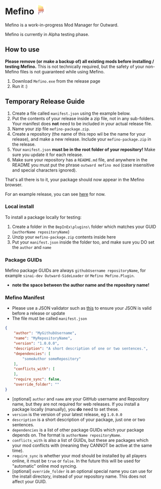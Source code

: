 # Mefino [![Mefino](https://raw.githubusercontent.com/Mefino/Mefino/main/img/logo_32x32.png)]()

Mefino is a work-in-progress Mod Manager for Outward.

Mefino is currently in Alpha testing phase.

## How to use

<b>Please remove (or make a backup of) all existing mods before installing / testing Mefino.</b> This is not technically required, but the safety of your non-Mefino files is not guaranteed while using Mefino.

1. Download `Mefino.exe` from the release page
2. Run it :)

## Temporary Release Guide

1. Create a file called `manifest.json` using the example below.
2. Put the contents of your release inside a zip file, not in any sub-folders. Your manifest does <b>not</b> need to be included in your actual release file.
3. Name your zip file `mefino-package.zip`.
4. Create a repository (the name of this repo wil be the name for your release), and make a new release. Include your `mefino-package.zip` in the release.
5. Your `manifest.json` <b>must be in the root folder of your repository!</b> Make sure you update it for each release.
6. Make sure your repository has a `README.md` file, and anywhere in the README you must put the phrase `outward mefino mod` (case insensitive and special characters ignored). 

That's all there is to it, your package should now appear in the Mefino browser.

For an example release, you can see [here](https://github.com/Mefino/Mefino.Plugin) for now.

### Local install

To install a package locally for testing:
1. Create a folder in the `BepInEx\plugins\` folder which matches your GUID (`authorName repositoryName`)
2. Unzip your `mefino-package.zip` contents inside here
3. Put your `manifest.json` inside the folder too, and make sure you DO set the `author` and `name`

### Package GUIDs

Mefino package GUIDs are always `githubUsername repositoryName`, for example `sinai-dev Outward-SideLoader` or `Mefino Mefino.Plugin`.
* <b>note the space between the author name and the repository name!</b>

### Mefino Manifest

* Please use a JSON validator such as [this](https://jsonlint.com/) to ensure your JSON is valid before a release or update
* The file must be called `manifest.json`

```json
{
	"author": "MyGithubUsername",
	"name": "MyRepositoryName",
	"version": "1.0.0.0",
	"description": "A short description of one or two sentences.",
	"dependencies": [
		"someAuthor someRepository"
	],
	"conflicts_with": [
	],
	"require_sync": false,
	"override_folder": ""
}
```

* [optional] `author` and `name` are your GitHub username and Repository name, but they are not required for web releases. If you install a package locally (manually), you <b>do</b> need to set these.
* `version` is the version of your latest release, eg `1.0.0.0`
* `description` is a short description of your package, just one or two sentences.
* `dependencies` is a list of other package GUIDs which your package depends on. The format is `authorName repositoryName`.
* `conflicts_with` is also a list of GUIDs, but these are packages which your mod conflicts with (meaning they CANNOT be active at the same time).
* `require_sync` is whether your mod should be installed by all players online, it must be `true` or `false`. In the future this will be used for "automatic" online mod syncing.
* [optional] `override_folder` is an optional special name you can use for the install directory, instead of your repository name. This does not affect your GUID.